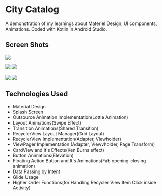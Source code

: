 # City Catalog
A demonstration of my learnings about Materiel Design, UI components, Animations. Coded with Kotlin in Android Studio.

## Screen Shots
![](https://media.giphy.com/media/lPEzrGKdjHEc0n7qe1/giphy.gif)

![](https://media.giphy.com/media/eiSLJgl0cMTSljMPPL/giphy.gif)
![](https://media.giphy.com/media/VIQad3J7qme7c1AX0Y/giphy.gif)

![](https://media.giphy.com/media/McDrOpwDzRJ65bsYfk/giphy.gif)
![](https://media.giphy.com/media/XcXa838IqwBUWurmL4/giphy.gif)

## Technologies Used

- Material Design
- Splash Screen
- Outsource Animation Implementation(Lottie Animation)
- Layout Animations(Swipe Effect)
- Transition Animations(Shared Transition)
- RecyclerView Layout Manager(Grid Layout)
- RecyclerView Implementation(Adapter, Viewholder)
- ViewPager Implementation (Adapter, Viewvholder, Page Transform)
- CardView and It's Effects(Ken Burns effect)
- Button Animations(Elevation)
- Floating Action Button and It's Animations(Fab opening-closing animation)
- Data Passing by Intent
- Glide Usage
- Higher Order Functions(for Handling Recycler View Item Click inside Activity)



